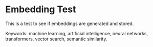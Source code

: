 # Embedding Test

This is a test to see if embeddings are generated and stored.

Keywords: machine learning, artificial intelligence, neural networks, transformers, vector search, semantic similarity.